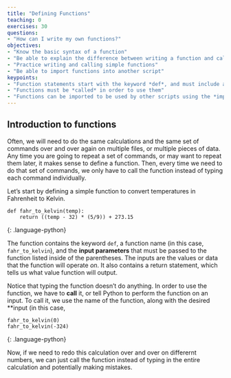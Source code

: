 ```yaml
---
title: "Defining Functions"
teaching: 0
exercises: 30
questions:
- "How can I write my own functions?"
objectives:
- "Know the basic syntax of a function"
- "Be able to explain the difference between writing a function and calling a function"
- "Practice writing and calling simple functions"
- "Be able to import functions into another script"
keypoints:
- "Function statements start with the keyword *def*, and must include a name, parameters, and a return statement"
- "Functions must be *called* in order to use them"
- "Functions can be imported to be used by other scripts using the *import* command"
---
```


## Introduction to functions
Often, we will need to do the same calculations and the same set of commands over and over again on multiple files, or multiple 
pieces of data.  Any time you are going to repeat a set of commands, or may want to repeat them later, it makes sense to define 
a function.  Then, every time we need to do that set of commands, we only have to call the function instead of typing each 
command individually.

Let’s start by defining a simple function to convert temperatures in Fahrenheit to Kelvin.
~~~
def fahr_to_kelvin(temp):
    return ((temp - 32) * (5/9)) + 273.15
~~~
{: .language-python}

The function contains the keyword `def`, a function name (in this case, `fahr_to_kelvin`), and the **input parameters** that 
must be passed to the function listed inside of the parentheses.  The inputs are the values or data that the function will 
operate *on*.  It also contains a return statement, which tells us what value function will output.

Notice that typing the function doesn’t do anything.  In order to use the function, we have to **call** it, or tell Python to 
perform the function on an input.  To call it, we use the name of the function, along with the desired **input (in this case,
~~~
fahr_to_kelvin(0)
fahr_to_kelvin(-324)
~~~
{: .language-python}

Now, if we need to redo this calculation over and over on differernt numbers, we can just call the function instead of typing in 
the entire calculation and potentially making mistakes.

